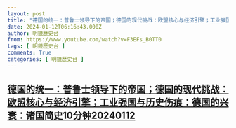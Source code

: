 ```yaml
---
layout: post
title: "德国的统一：普鲁士领导下的帝国；德国的现代挑战：欧盟核心与经济引擎；工业强国与历史伤痕：德国的兴衰：诸国简史10分钟20240112"
date: 2024-01-12T06:16:43.000Z
author: 明鏡歷史台
from: https://www.youtube.com/watch?v=F3EFs_B0TT0
tags: [ 明鏡歷史台 ]
comments: True
categories: [ 明鏡歷史台 ]
---
```

<!--1705040203000-->
[德国的统一：普鲁士领导下的帝国；德国的现代挑战：欧盟核心与经济引擎；工业强国与历史伤痕：德国的兴衰：诸国简史10分钟20240112](https://www.youtube.com/watch?v=F3EFs_B0TT0)
------

<div>

</div>
